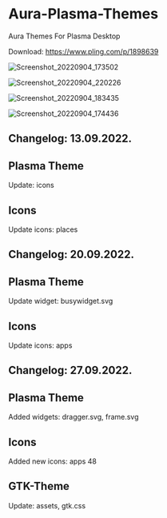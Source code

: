 # Aura-Plasma-Themes
Aura Themes For Plasma Desktop

Download: https://www.pling.com/p/1898639

![Screenshot_20220904_173502](https://user-images.githubusercontent.com/45247573/188835985-700490ef-a46c-4b3e-af4e-b9e76e68f591.png)

![Screenshot_20220904_220226](https://user-images.githubusercontent.com/45247573/188836210-b2d556e8-3e1c-4b5a-8a7f-68072ee83e6e.png)

![Screenshot_20220904_183435](https://user-images.githubusercontent.com/45247573/188836412-5d83540f-557e-475d-a108-e0c8000c5de9.png)

![Screenshot_20220904_174436](https://user-images.githubusercontent.com/45247573/188836668-267576d6-56b6-4dad-916a-91da86477cad.png)


Changelog: 13.09.2022.
-----------------------

Plasma Theme
-------------

Update: icons

Icons
------

Update icons: places

Changelog: 20.09.2022.
-----------------------

Plasma Theme
-------------

Update widget: busywidget.svg

Icons
------

Update icons: apps

Changelog: 27.09.2022.
-----------------------

Plasma Theme
-------------

Added widgets: dragger.svg, frame.svg

Icons
------

Added new  icons: apps 48

GTK-Theme
--------

Update: assets, gtk.css


